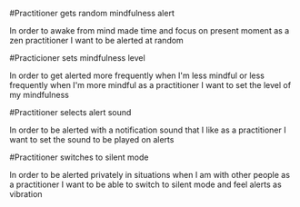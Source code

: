#Practitioner gets random mindfulness alert

In order to awake from mind made time and focus on present moment 
as a zen practitioner
I want to be alerted at random

#Practicioner sets mindfulness level

In order to get alerted more frequently when I'm less mindful or less frequently when I'm more mindful
as a practitioner
I want to set the level of my mindfulness

#Practitioner selects alert sound

In order to be alerted with a notification sound that I like
as a practitioner
I want to set the sound to be played on alerts

#Practitioner switches to silent mode

In order to be alerted privately in situations when I am with other people 
as a practitioner
I want to be able to switch to silent mode and feel alerts as vibration